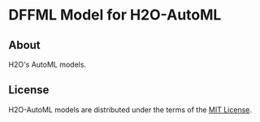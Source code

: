 # DFFML Model for H2O-AutoML

## About

H2O's AutoML models.

## License

H2O-AutoML models are distributed under the terms of the
[MIT License](LICENSE).

